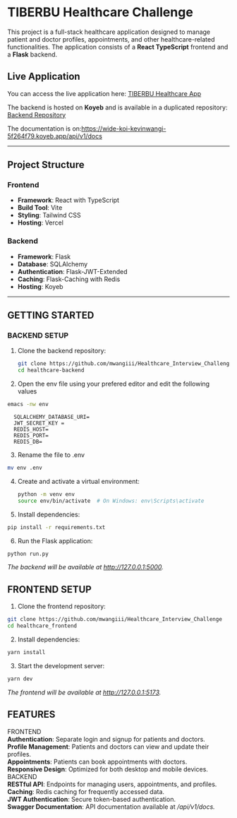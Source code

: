 # TIBERBU Healthcare Challenge

This project is a full-stack healthcare application designed to manage patient and doctor profiles, appointments, and other healthcare-related functionalities. The application consists of a **React TypeScript** frontend and a **Flask** backend.

## Live Application

You can access the live application here: [TIBERBU Healthcare App](https://healthcare-frontend-virid.vercel.app/)

The backend is hosted on **Koyeb** and is available in a duplicated repository: [Backend Repository](https://github.com/mwangiii/backend-health-care-interview-challenge)

The documentation is on:https://wide-koi-kevinwangi-5f264f79.koyeb.app/api/v1/docs

---

## Project Structure

### Frontend
- **Framework**: React with TypeScript
- **Build Tool**: Vite
- **Styling**: Tailwind CSS
- **Hosting**: Vercel

### Backend
- **Framework**: Flask
- **Database**: SQLAlchemy
- **Authentication**: Flask-JWT-Extended
- **Caching**: Flask-Caching with Redis
- **Hosting**: Koyeb

---

## GETTING STARTED

### BACKEND SETUP

1. Clone the backend repository:
   ```bash
   git clone https://github.com/mwangiii/Healthcare_Interview_Challenge
   cd healthcare-backend
   ```
2. Open the env file using your prefered editor and edit the following values
  ```bash
  emacs -nw env
  ```
  ```
    SQLALCHEMY_DATABASE_URI=
    JWT_SECRET_KEY = 
    REDIS_HOST=
    REDIS_PORT=
    REDIS_DB=
  ```
3. Rename the file to .env
  ```bash
  mv env .env
  ```
4. Create and activate a virtual environment:
    ```bash
    python -m venv env
    source env/bin/activate  # On Windows: env\Scripts\activate
    ```
5. Install dependencies:
  ```bash
  pip install -r requirements.txt
  ```
6. Run the Flask application:
  ```bash
  python run.py
  ```
_The backend will be available at http://127.0.0.1:5000._

## FRONTEND SETUP
1. Clone the frontend repository:
  ```bash
  git clone https://github.com/mwangiii/Healthcare_Interview_Challenge
  cd healthcare_frontend
  ```
2. Install dependencies:
  ```bash
  yarn install
  ```
3. Start the development server:
  ```bash
  yarn dev
  ```
_The frontend will be available at http://127.0.0.1:5173._

## FEATURES
FRONTEND  
**Authentication**: Separate login and signup for patients and doctors.  
**Profile Management**: Patients and doctors can view and update their profiles.  
**Appointments**: Patients can book appointments with doctors.  
**Responsive Design**: Optimized for both desktop and mobile devices.  
BACKEND  
**RESTful API**: Endpoints for managing users, appointments, and profiles.  
**Caching**: Redis caching for frequently accessed data.  
**JWT Authentication**: Secure token-based authentication.  
**Swagger Documentation**: API documentation available at _/api/v1/docs._  


